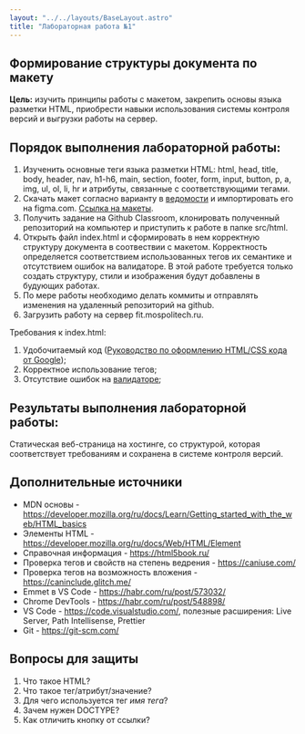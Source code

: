 ```yaml
---
layout: "../../layouts/BaseLayout.astro"
title: "Лабораторная работа №1"
---
```


## Формирование структуры документа по макету

**Цель:** изучить принципы работы с макетом, закрепить основы языка разметки HTML, приобрести навыки использования системы контроля версий и выгрузки работы на сервер.

## Порядок выполнения лабораторной работы:

1. Изученить основные теги языка разметки HTML: html, head, title, body, header, nav, h1-h6, main, section, footer, form, input, button, p, a, img, ul, ol, li, hr и атрибуты, связанные с соответствующими тегами.
1. Скачать макет согласно варианту в [ведомости](https://drive.google.com/drive/folders/1gqy63arTmR91RA67cOOXYh9U1GtcfqUA?usp=sharing) и импортировать его на figma.com. [Ссылка на макеты](https://disk.yandex.ru/d/E87k3T4uUwLnjg).
1. Получить задание на Github Classroom, клонировать полученный репозиторий на компьютер и приступить к работе в папке src/html.
1. Открыть файл index.html и сформировать в нем корректную структуру документа в соотвествии с макетом. Корректность определяется соответствием использованных тегов их семантике и отсутствием ошибок на валидаторе. В этой работе требуется только создать структуру, стили и изображения будут добавлены в будующих работах.
1. По мере работы необходимо делать коммиты и отправлять изменения на удаленный репозиторий на github.
1. Загрузить работу на сервер fit.mospolitech.ru.

Требования к index.html:
1. Удобочитаемый код ([Руководство по оформлению HTML/CSS кода от Google](https://habr.com/ru/post/143452/));
1. Корректное использование тегов;
1. Отсутствие ошибок на [валидаторе](https://validator.w3.org/);

## Результаты выполнения лабораторной работы:

Статическая веб-страница на хостинге, со структурой, которая соответствует требованиям и сохранена в системе контроля версий.

## Дополнительные источники

- MDN основы - https://developer.mozilla.org/ru/docs/Learn/Getting_started_with_the_web/HTML_basics
- Элементы HTML - https://developer.mozilla.org/ru/docs/Web/HTML/Element
- Справочная информация - https://html5book.ru/
- Проверка тегов и свойств на степень ведрения - https://caniuse.com/
- Проверка тегов на возможность вложения - https://caninclude.glitch.me/
- Emmet в VS Code - https://habr.com/ru/post/573032/
- Chrome DevTools - https://habr.com/ru/post/548898/
- VS Code - https://code.visualstudio.com/, полезные расширения: Live Server, Path Intellisense, Prettier
- Git - https://git-scm.com/

## Вопросы для защиты

1. Что такое HTML?
1. Что такое тег/атрибут/значение?
1. Для чего используется тег _имя тега_?
1. Зачем нужен DOCTYPE?
1. Как отличить кнопку от ссылки?